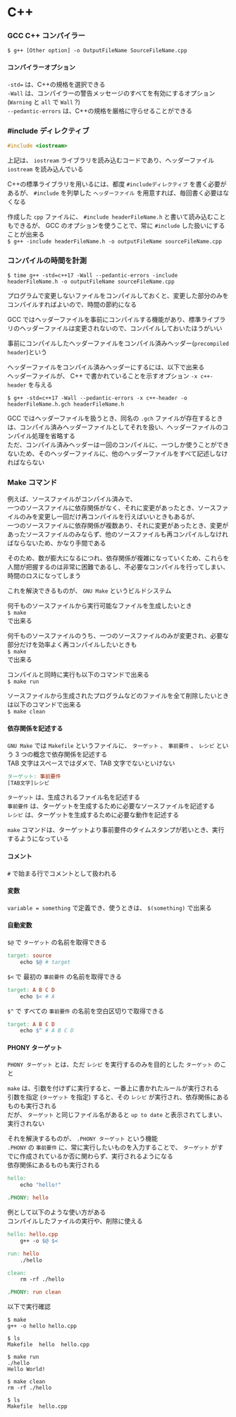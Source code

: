 ﻿# C++

### GCC C++ コンパイラー

`$ g++ [Other option] -o OutputFileName SourceFileName.cpp`

#### コンパイラーオプション

`-std=` は、C++の規格を選択できる  
`-Wall` は、コンパイラーの警告メッセージのすべてを有効にするオプション (`Warning` と `all` で `Wall` ?)  
`--pedantic-errors` は、C++の規格を厳格に守らせることができる

### #include ディレクティブ

```cpp
#include <iostream>
```

上記は、 `iostream` ライブラリを読み込むコードであり、ヘッダーファイル `iostream` を読み込んでいる

C++の標準ライブラリを用いるには、都度 `#includeディレクティブ` を書く必要があるが、 `#include` を列挙した `ヘッダーファイル` を用意すれば、毎回書く必要はなくなる

作成した `cpp` ファイルに、 `#include headerFileName.h` と書いて読み込むこともできるが、 GCC のオプションを使うことで、常に `#include` した扱いにすることが出来る  
`$ g++ -include headerFileName.h -o outputFileName sourceFileName.cpp`

### コンパイルの時間を計測

`$ time g++ -std=c++17 -Wall --pedantic-errors -include headerFileName.h -o outputFileName sourceFileName.cpp`

プログラムで変更しないファイルをコンパイルしておくと、変更した部分のみをコンパイルすればよいので、時間の節約になる

GCC ではヘッダーファイルを事前にコンパイルする機能があり、標準ライブラリのヘッダーファイルは変更されないので、コンパイルしておいたほうがいい

事前にコンパイルしたヘッダーファイルをコンパイル済みヘッダー(`precompiled header`)という

ヘッダーファイルをコンパイル済みヘッダーにするには、以下で出来る  
ヘッダーファイルが、 C++ で書かれていることを示すオプション `-x c++-header` を与える

`$ g++ -std=c++17 -Wall --pedantic-errors -x c++-header -o headerFileName.h.gch headerFileName.h`

GCC ではヘッダーファイルを扱うとき、同名の `.gch` ファイルが存在するときは、コンパイル済みヘッダーファイルとしてそれを扱い、ヘッダーファイルのコンパイル処理を省略する  
ただ、コンパイル済みヘッダーは一回のコンパイルに、一つしか使うことができないため、そのヘッダーファイルに、他のヘッダーファイルをすべて記述しなければならない

### Make コマンド

例えば、ソースファイルがコンパイル済みで、  
一つのソースファイルに依存関係がなく、それに変更があったとき、ソースファイルのみを変更し一回だけ再コンパイルを行えばいいときもあるが、  
一つのソースファイルに依存関係が複数あり、それに変更があったとき、変更があったソースファイルのみならず、他のソースファイルも再コンパイルしなければならないため、かなり手間である

そのため、数が膨大になるにつれ、依存関係が複雑になっていくため、これらを人間が把握するのは非常に困難であるし、不必要なコンパイルを行ってしまい、時間のロスになってしまう

これを解決できるものが、 `GNU Make` というビルドシステム

何千ものソースファイルから実行可能なファイルを生成したいとき  
`$ make`  
で出来る

何千ものソースファイルのうち、一つのソースファイルのみが変更され、必要な部分だけを効率よく再コンパイルしたいときも  
`$ make`  
で出来る

コンパイルと同時に実行も以下のコマンドで出来る  
`$ make run`

ソースファイルから生成されたプログラムなどのファイルを全て削除したいときは以下のコマンドで出来る  
`$ make clean`

#### 依存関係を記述する

`GNU Make` では `Makefile` というファイルに、 `ターゲット` 、 `事前要件` 、 `レシピ` という 3 つの概念で依存関係を記述する  
TAB 文字はスペースではダメで、TAB 文字でないといけない

```makefile
ターゲット: 事前要件
[TAB文字]レシピ
```

`ターゲット` は、生成されるファイル名を記述する  
`事前要件` は、ターゲットを生成するために必要なソースファイルを記述する  
`レシピ` は、ターゲットを生成するために必要な動作を記述する

`make` コマンドは、ターゲットより事前要件のタイムスタンプが若いとき、実行するようになっている

#### コメント

`#` で始まる行でコメントとして扱われる

#### 変数

`variable = something` で定義でき、使うときは、 `$(something)` で出来る

#### 自動変数

`$@` で `ターゲット` の名前を取得できる

```makefile
target: source
    echo $@ # target
```

`$<` で 最初の `事前要件` の名前を取得できる

```makefile
target: A B C D
    echo $< # A
```

`$^` で すべての `事前要件` の名前を空白区切りで取得できる

```makefile
target: A B C D
    echo $^ # A B C D
```

#### PHONY ターゲット

`PHONY ターゲット` とは、ただ `レシピ` を実行するのみを目的とした `ターゲット` のこと

`make` は、引数を付けずに実行すると、一番上に書かれたルールが実行される  
引数を指定 (`ターゲット` を指定) すると、その `レシピ` が実行され、依存関係にあるものも実行される  
だが、 `ターゲット` と同じファイル名があると `up to date` と表示されてしまい、実行されない

それを解決するものが、 `.PHONY ターゲット` という機能  
`.PHONY` の `事前要件` に、常に実行したいものを入力することで、 `ターゲット` がすでに作成されているか否に関わらず、実行されるようになる  
依存関係にあるものも実行される

```makefile
hello:
    echo "hello!"

.PHONY: hello
```

例として以下のような使い方がある  
コンパイルしたファイルの実行や、削除に使える

```makefile
hello: hello.cpp
    g++ -o $@ $<

run: hello
    ./hello

clean:
    rm -rf ./hello

.PHONY: run clean
```

以下で実行確認

```shell
$ make
g++ -o hello hello.cpp

$ ls
Makefile  hello  hello.cpp

$ make run
./hello
Hello World!

$ make clean
rm -rf ./hello

$ ls
Makefile  hello.cpp
```
